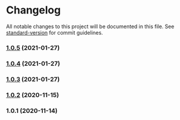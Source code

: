 # Changelog

All notable changes to this project will be documented in this file. See [standard-version](https://github.com/conventional-changelog/standard-version) for commit guidelines.

### [1.0.5](https://github.com/sickred/bhtbot/compare/v1.0.4...v1.0.5) (2021-01-27)

### [1.0.4](https://github.com/sickred/bhtbot/compare/v1.0.3...v1.0.4) (2021-01-27)

### [1.0.3](https://github.com/sickred/bhtbot/compare/v1.0.2...v1.0.3) (2021-01-27)

### [1.0.2](https://github.com/sickred/bhtbot/compare/v1.0.1...v1.0.2) (2020-11-15)

### 1.0.1 (2020-11-14)
